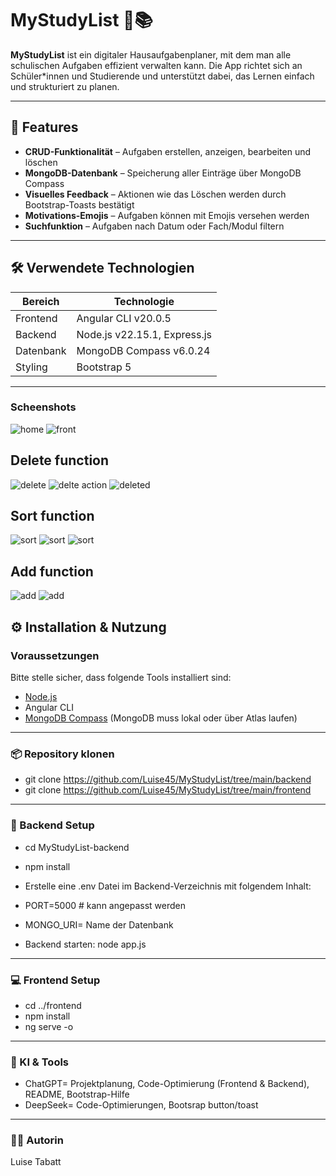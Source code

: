 # MyStudyList 📖📚

**MyStudyList** ist ein digitaler Hausaufgabenplaner, mit dem man alle schulischen Aufgaben effizient verwalten kann. Die App richtet sich an Schüler\*innen und Studierende und unterstützt dabei, das Lernen einfach und strukturiert zu planen.

---

## 📘 Features

- **CRUD-Funktionalität** – Aufgaben erstellen, anzeigen, bearbeiten und löschen  
- **MongoDB-Datenbank** – Speicherung aller Einträge über MongoDB Compass  
- **Visuelles Feedback** – Aktionen wie das Löschen werden durch Bootstrap-Toasts bestätigt  
- **Motivations-Emojis** – Aufgaben können mit Emojis versehen werden  
- **Suchfunktion** – Aufgaben nach Datum oder Fach/Modul filtern  

---

## 🛠️ Verwendete Technologien

| Bereich    | Technologie                            |
|------------|----------------------------------------|
| Frontend   | Angular CLI v20.0.5                    |
| Backend    | Node.js v22.15.1, Express.js           |
| Datenbank  | MongoDB Compass v6.0.24                |
| Styling    | Bootstrap 5                            |

---
### Scheenshots


![home](/screenshots/1.png)
![front](/screenshots/2.png)

## Delete function
![delete](/screenshots/3..png)
![delte action](/screenshots/4..png)
![deleted](/screenshots/5..png)

## Sort function
![sort](/screenshots/8.png)
![sort](/screenshots/9.png)
![sort](/screenshots/10.png)

## Add function

![add](/screenshots/6.png)
![add](/screenshots/7.png)


## ⚙️ Installation & Nutzung

### Voraussetzungen

Bitte stelle sicher, dass folgende Tools installiert sind:

- [Node.js](https://nodejs.org/)  
- Angular CLI  
- [MongoDB Compass](https://www.mongodb.com/products/compass) (MongoDB muss lokal oder über Atlas laufen)

---

### 📦 Repository klonen


- git clone https://github.com/Luise45/MyStudyList/tree/main/backend
- git clone https://github.com/Luise45/MyStudyList/tree/main/frontend

---

### 🚀 Backend Setup

- cd MyStudyList-backend
- npm install
- Erstelle eine .env Datei im Backend-Verzeichnis mit folgendem Inhalt:

- PORT=5000 # kann angepasst werden
- MONGO_URI= Name der Datenbank
- Backend starten: node app.js

---

### 💻 Frontend Setup

- cd ../frontend
- npm install
- ng serve -o

---

### 🤖 KI & Tools

- ChatGPT=  Projektplanung, Code-Optimierung (Frontend & Backend), README, Bootstrap-Hilfe
- DeepSeek= Code-Optimierungen, Bootsrap button/toast


---

### 👩‍💻 Autorin

Luise Tabatt




